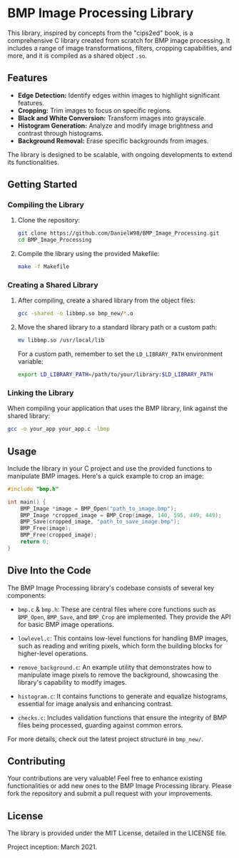 # BMP Image Processing Library

This library, inspired by concepts from the "cips2ed" book, is a comprehensive C library created from scratch for BMP image processing. It includes a range of image transformations, filters, cropping capabilities, and more, and it is compiled as a shared object `.so`.

## Features

- **Edge Detection:** Identify edges within images to highlight significant features.
- **Cropping:** Trim images to focus on specific regions.
- **Black and White Conversion:** Transform images into grayscale.
- **Histogram Generation:** Analyze and modify image brightness and contrast through histograms.
- **Background Removal:** Erase specific backgrounds from images.

The library is designed to be scalable, with ongoing developments to extend its functionalities.

## Getting Started

### Compiling the Library

1. Clone the repository:
    ```bash
    git clone https://github.com/DanielW98/BMP_Image_Processing.git
    cd BMP_Image_Processing
    ```

2. Compile the library using the provided Makefile:
    ```bash
    make -f Makefile
    ```

### Creating a Shared Library

1. After compiling, create a shared library from the object files:
    ```bash
    gcc -shared -o libbmp.so bmp_new/*.o
    ```

2. Move the shared library to a standard library path or a custom path:
    ```bash
    mv libbmp.so /usr/local/lib
    ```

    For a custom path, remember to set the `LD_LIBRARY_PATH` environment variable:
    ```bash
    export LD_LIBRARY_PATH=/path/to/your/library:$LD_LIBRARY_PATH
    ```

### Linking the Library

When compiling your application that uses the BMP library, link against the shared library:

```bash
gcc -o your_app your_app.c -lbmp
```

## Usage

Include the library in your C project and use the provided functions to manipulate BMP images. Here's a quick example to crop an image:

```c
#include "bmp.h"

int main() {
    BMP_Image *image = BMP_Open("path_to_image.bmp");
    BMP_Image *cropped_image = BMP_Crop(image, 140, 595, 449, 449);
    BMP_Save(cropped_image, "path_to_save_image.bmp");
    BMP_Free(image);
    BMP_Free(cropped_image);
    return 0;
}
```


## Dive Into the Code

The BMP Image Processing library's codebase consists of several key components:

- `bmp.c` & `bmp.h`: These are central files where core functions such as `BMP_Open`, `BMP_Save`, and `BMP_Crop` are implemented. They provide the API for basic BMP image operations.

- `lowlevel.c`: This contains low-level functions for handling BMP images, such as reading and writing pixels, which form the building blocks for higher-level operations.

- `remove_background.c`: An example utility that demonstrates how to manipulate image pixels to remove the background, showcasing the library's capability to modify images.

- `histogram.c`: It contains functions to generate and equalize histograms, essential for image analysis and enhancing contrast.

- `checks.c`: Includes validation functions that ensure the integrity of BMP files being processed, guarding against common errors.

For more details, check out the latest project structure in `bmp_new/`.

## Contributing

Your contributions are very valuable! Feel free to enhance existing functionalities or add new ones to the BMP Image Processing library. Please fork the repository and submit a pull request with your improvements.

## License

The library is provided under the MIT License, detailed in the LICENSE file.

Project inception: March 2021.